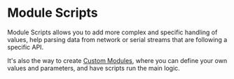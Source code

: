 # Module Scripts

Module Scripts allows you to add more complex and specific handling of values, help parsing data from network or serial streams that are following a specific API. 

It's also the way to create [Custom Modules](../modules/custom-modules/), where you can define your own values and parameters, and have scripts run the main logic.

